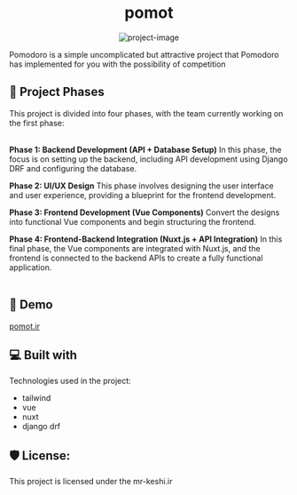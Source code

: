 <h1 align="center" id="title">pomot</h1>

<p align="center"><img src="https://mr-keshi.ir/wp-content/uploads/2024/09/Untitled-1.jpg" alt="project-image"></p>

<p id="description">Pomodoro is a simple uncomplicated but attractive project that Pomodoro has implemented for you with the possibility of competition</p>


<h2>🎯 Project Phases</h2>
This project is divided into four phases, with the team currently working on the first phase:
  </br>
  </br>


**Phase 1: Backend Development (API + Database Setup)**
In this phase, the focus is on setting up the backend, including API development using Django DRF and configuring the database.

**Phase 2: UI/UX Design**
This phase involves designing the user interface and user experience, providing a blueprint for the frontend development.

**Phase 3: Frontend Development (Vue Components)**
Convert the designs into functional Vue components and begin structuring the frontend.

**Phase 4: Frontend-Backend Integration (Nuxt.js + API Integration)**
In this final phase, the Vue components are integrated with Nuxt.js, and the frontend is connected to the backend APIs to create a fully functional application.
  </br>  </br>

<h2>🚀 Demo</h2>

[pomot.ir](pomot.ir)

  
  
<h2>💻 Built with</h2>

Technologies used in the project:

*   tailwind
*   vue
*   nuxt
*   django drf

<h2>🛡️ License:</h2>

This project is licensed under the mr-keshi.ir
